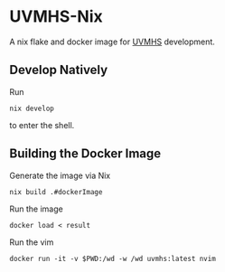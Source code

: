 # UVMHS-Nix

A nix flake and docker image for [UVMHS](https://github.com/uvm-plaid/uvmhs) development.

## Develop Natively

Run
```shell
nix develop
```
to enter the shell.

## Building the Docker Image

Generate the image via Nix
```shell
nix build .#dockerImage
```

Run the image
```shell
docker load < result
```

Run the vim
```shell
docker run -it -v $PWD:/wd -w /wd uvmhs:latest nvim
```
